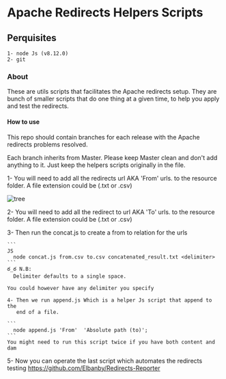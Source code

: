 # Apache Redirects Helpers Scripts

## Perquisites
    1- node Js (v8.12.0)
    2- git

### About

These are utils scripts that facilitates the Apache redirects setup. They are
bunch of smaller scripts that do one thing at a given time, to help you apply
and test the redirects.

#### How to use
This repo should contain branches for each release with the Apache redirects
problems resolved.

Each branch inherits from Master. Please keep Master clean and don't add anything
to it. Just keep the helpers scripts originally in the file.

  1- You will need to add all the redirects url AKA 'From' urls. to the resource
     folder. A file extension could be  (.txt or .csv)

![tree](https://user-images.githubusercontent.com/25230868/49466689-b104b700-f7ce-11e8-959f-83209a13b85e.png)

     
  2- You will need to add all the redirect to url AKA 'To' urls. to the resource
     folder.  A file extension could be  (.txt or .csv)


  3- Then run the concat.js to create a from to relation for the urls

    ```
    JS
      node concat.js from.csv to.csv concatenated_result.txt <delimiter>
    ```
    ఠ_ఠ N.B:
      Delimiter defaults to a single space.

    You could however have any delimiter you specify

    4- Then we run append.js Which is a helper Js script that append to the
       end of a file.

    ```
      node append.js 'From'  'Absolute path (to)';
    ```
    You might need to run this script twice if you have both content and dam

   5- Now you can operate the last script which automates the redirects testing
      https://github.com/Elbanby/Redirects-Reporter
